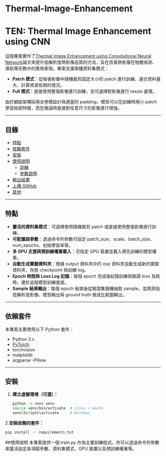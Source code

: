﻿# Thermal-Image-Enhancement
# TEN: Thermal Image Enhancement using CNN

這個專案實作了[Thermal Image Enhancement using Convolutional Neural Network](https://ieeexplore.ieee.org/document/7759059)論文來提升低解析度熱影像品質的方法，旨在改善熱影像在物體偵測、導航等任務中的應用表現。專案支援兩種資料集模式：

- **Patch 模式**：從每張影像中隨機裁剪固定大小的 patch 進行訓練，適合資料量大、計算資源有限的情況。
- **Full 模式**：直接使用整張影像進行訓練，並可選擇對影像進行 resize 處理。

由於網路架構採用全卷積設計與適當的 padding，模型可以在訓練時用小 patch 學習局部特徵，而在推論時直接對任意尺寸的影像進行增強。

---

## 目錄

- [特點](#特點)
- [依賴套件](#依賴套件)
- [安裝](#安裝)
- [使用說明](#使用說明)
  - [訓練](#訓練)
  - [參數說明](#參數說明)
- [輸出結果](#輸出結果)
- [上傳 GitHub](#上傳-github)
- [其他](#其他)

---

## 特點

- **靈活的資料集模式**：可選擇使用隨機裁剪 patch 或直接使用整張影像進行訓練。
- **可配置超參數**：透過命令列參數可設定 patch_size、scale、batch_size、num_epochs、初始學習率等。
- **多 GPU 支援與預訓練權重載入**：可指定 GPU 裝置並載入預先訓練的模型權重。
- **自動生成實驗資料夾**：根據 output 資料夾中的 exp 資料夾自動生成新的實驗資料夾，存放 checkpoint 與訓練 log。
- **Epoch 時間與 Loss Log 記錄**：每個 epoch 完成後紀錄訓練與驗證 loss 及耗時，便於追蹤模型訓練進度。
- **Sample 結果輸出**：每個 epoch 結束後從驗證集隨機抽取 sample，並將原始低解析度影像、模型輸出與 ground truth 做成比較圖輸出。

---

## 依賴套件

本專案主要使用以下 Python 套件：

- Python 3.x
- [PyTorch](https://pytorch.org/)
- torchvision
- matplotlib
- argparse
-Pillow

---

## 安裝

1. **建立虛擬環境（可選）：**

   ```bash
   python -m venv venv
   source venv/bin/activate  # Linux / macOS
   venv\Scripts\activate     # Windows
   ```
 
2.**安裝依賴的套件：**
```bash
pip install -r requirements.txt
```

##使用說明
本專案提供一個 train.py 作為主要訓練程式。你可以透過命令列參數來靈活設定各項超參數、資料集模式、GPU 裝置以及預訓練權重等。
